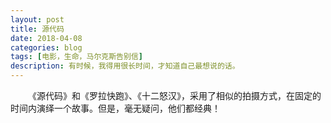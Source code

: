 ```yaml
---
layout: post
title: 源代码
date: 2018-04-08
categories: blog
tags: [电影，生命，马尔克斯告别信] 
description: 有时候，我得用很长时间，才知道自己最想说的话。
--- 
```



&emsp;&emsp;《源代码》和《罗拉快跑》、《十二怒汉》，采用了相似的拍摄方式，在固定的时间内演绎一个故事。但是，毫无疑问，他们都经典！
